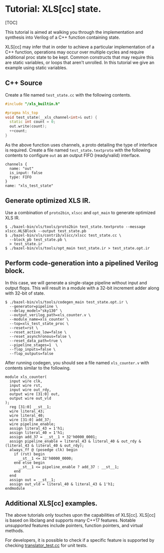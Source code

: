 # Tutorial: XLS[cc] state.

[TOC]

This tutorial is aimed at walking you through the implementation and synthesis
into Verilog of a C++ function containing state.

XLS[cc] may infer that in order to achieve a particular implementation of a C++
function, operations may occur over multiple cycles and require additional proc
state to be kept. Common constructs that may require this are static variables,
or loops that aren't unrolled. In this tutorial we give an example using static
variables.

## C++ Source

Create a file named `test_state.cc` with the following contents.

```c++
#include "/xls_builtin.h"

#pragma hls_top
void test_state(__xls_channel<int>& out) {
  static int count = 0;
  out.write(count);
  ++count;
}
```

As the above function uses channels, a proto detailing the type of interface is
required. Create a file named `test_state.textproto` with the following
contents to configure `out` as an output FIFO (ready/valid) interface.

```textproto
channels {
  name: "out"
  is_input: false
  type: FIFO
}
name: "xls_test_state"
```

## Generate optimized XLS IR.

Use a combination of `proto2bin`, `xlscc` and `opt_main` to generate optimized
XLS IR.

```shell
$ ./bazel-bin/xls/tools/proto2bin test_state.textproto --message xlscc.HLSBlock --output test_state.pb
$ ./bazel-bin/xls/contrib/xlscc/xlscc test_state.cc \
  --block_pb test_state.pb \
  > test_state.ir
$ ./bazel-bin/xls/tools/opt_main test_state.ir > test_state.opt.ir
```

## Perform code-generation into a pipelined Verilog block.

In this case, we will generate a single-stage pipeline without input and output
flops. This will result in a module with a 32-bit increment adder along with
32-bit of state.

```shell
$ ./bazel-bin/xls/tools/codegen_main test_state.opt.ir \
  --generator=pipeline \
  --delay_model="sky130" \
  --output_verilog_path=xls_counter.v \
  --module_name=xls_counter \
  --top=xls_test_state_proc \
  --reset=rst \
  --reset_active_low=false \
  --reset_asynchronous=false \
  --reset_data_path=true \
  --pipeline_stages=1  \
  --flop_inputs=false \
  --flop_outputs=false
```

After running codegen, you should see a file named `xls_counter.v` with contents
similar to the following.

```
module xls_counter(
  input wire clk,
  input wire rst,
  input wire out_rdy,
  output wire [31:0] out,
  output wire out_vld
);
  reg [31:0] __st__1;
  wire literal_43;
  wire literal_40;
  wire [31:0] add_37;
  wire pipeline_enable;
  assign literal_43 = 1'h1;
  assign literal_40 = 1'h1;
  assign add_37 = __st__1 + 32'h0000_0001;
  assign pipeline_enable = literal_43 & literal_40 & out_rdy & (literal_43 & literal_40 & out_rdy);
  always_ff @ (posedge clk) begin
    if (rst) begin
      __st__1 <= 32'h0000_0000;
    end else begin
      __st__1 <= pipeline_enable ? add_37 : __st__1;
    end 
  end 
  assign out = __st__1;
  assign out_vld = literal_40 & literal_43 & 1'h1;
endmodule
```

## Additional XLS[cc] examples.

The above tutorials only touches upon the capabilities of XLS[cc]. XLS[cc] is
based on libclang and supports many C++17 features. Notable *unsupported*
features include pointers, function pointers, and virtual methods.

For developers, it is possible to check if a specific feature is supported by
checking
[translator_test.cc](https://github.com/google/xls/tree/main/xls/contrib/xlscc/translator_test.cc)
for unit tests.
